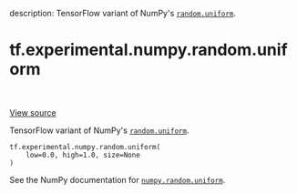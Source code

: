 description: TensorFlow variant of NumPy's <a href="../../../../tf/random/uniform.md"><code>random.uniform</code></a>.

<div itemscope itemtype="http://developers.google.com/ReferenceObject">
<meta itemprop="name" content="tf.experimental.numpy.random.uniform" />
<meta itemprop="path" content="Stable" />
</div>

# tf.experimental.numpy.random.uniform

<!-- Insert buttons and diff -->

<table class="tfo-notebook-buttons tfo-api nocontent" align="left">

</table>

<a target="_blank" class="external" href="/code/stable/tensorflow/python/ops/numpy_ops/np_random.py">View source</a>



TensorFlow variant of NumPy's <a href="../../../../tf/random/uniform.md"><code>random.uniform</code></a>.

<pre class="devsite-click-to-copy prettyprint lang-py tfo-signature-link">
<code>tf.experimental.numpy.random.uniform(
    low=0.0, high=1.0, size=None
)
</code></pre>



<!-- Placeholder for "Used in" -->

See the NumPy documentation for [`numpy.random.uniform`](https://numpy.org/doc/1.16/reference/generated/numpy.random.uniform.html).